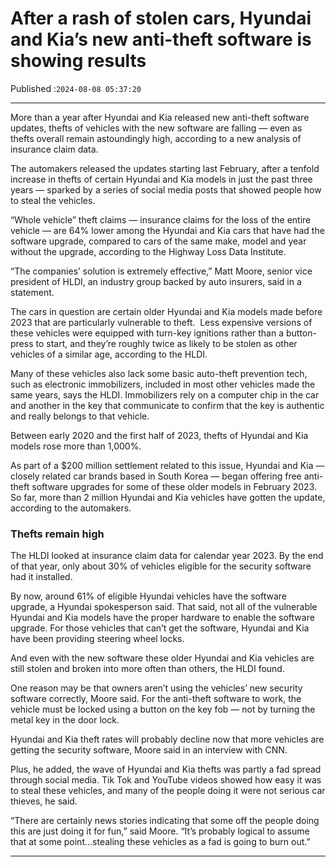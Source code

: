 # After a rash of stolen cars, Hyundai and Kia’s new anti-theft software is showing results

Published :`2024-08-08 05:37:20`

---

More than a year after Hyundai and Kia released new anti-theft software updates, thefts of vehicles with the new software are falling — even as thefts overall remain astoundingly high, according to a new analysis of insurance claim data.

The automakers released the updates starting last February, after a tenfold increase in thefts of certain Hyundai and Kia models in just the past three years — sparked by a series of social media posts that showed people how to steal the vehicles.

“Whole vehicle” theft claims — insurance claims for the loss of the entire vehicle — are 64% lower among the Hyundai and Kia cars that have had the software upgrade, compared to cars of the same make, model and year without the upgrade, according to the Highway Loss Data Institute.

“The companies’ solution is extremely effective,” Matt Moore, senior vice president of HLDI, an industry group backed by auto insurers, said in a statement.

The cars in question are certain older Hyundai and Kia models made before 2023 that are particularly vulnerable to theft.  Less expensive versions of these vehicles were equipped with turn-key ignitions rather than a button-press to start, and they’re roughly twice as likely to be stolen as other vehicles of a similar age, according to the HLDI.

Many of these vehicles also lack some basic auto-theft prevention tech, such as electronic immobilizers, included in most other vehicles made the same years, says the HLDI. Immobilizers rely on a computer chip in the car and another in the key that communicate to confirm that the key is authentic and really belongs to that vehicle.

Between early 2020 and the first half of 2023, thefts of Hyundai and Kia models rose more than 1,000%.

As part of a $200 million settlement related to this issue, Hyundai and Kia — closely related car brands based in South Korea — began offering free anti-theft software upgrades for some of these older models in February 2023. So far, more than 2 million Hyundai and Kia vehicles have gotten the update, according to the automakers.

### Thefts remain high

The HLDI looked at insurance claim data for calendar year 2023. By the end of that year, only about 30% of vehicles eligible for the security software had it installed.

By now, around 61% of eligible Hyundai vehicles have the software upgrade, a Hyundai spokesperson said. That said, not all of the vulnerable Hyundai and Kia models have the proper hardware to enable the software upgrade. For those vehicles that can’t get the software, Hyundai and Kia have been providing steering wheel locks.

And even with the new software these older Hyundai and Kia vehicles are still stolen and broken into more often than others, the HLDI found.

One reason may be that owners aren’t using the vehicles’ new security software correctly, Moore said. For the anti-theft software to work, the vehicle must be locked using a button on the key fob — not by turning the metal key in the door lock.

Hyundai and Kia theft rates will probably decline now that more vehicles are getting the security software, Moore said in an interview with CNN.

Plus, he added, the wave of Hyundai and Kia thefts was partly a fad spread through social media. Tik Tok and YouTube videos showed how easy it was to steal these vehicles, and many of the people doing it were not serious car thieves, he said.

“There are certainly news stories indicating that some off the people doing this are just doing it for fun,” said Moore. “It’s probably logical to assume that at some point…stealing these vehicles as a fad is going to burn out.”

---

